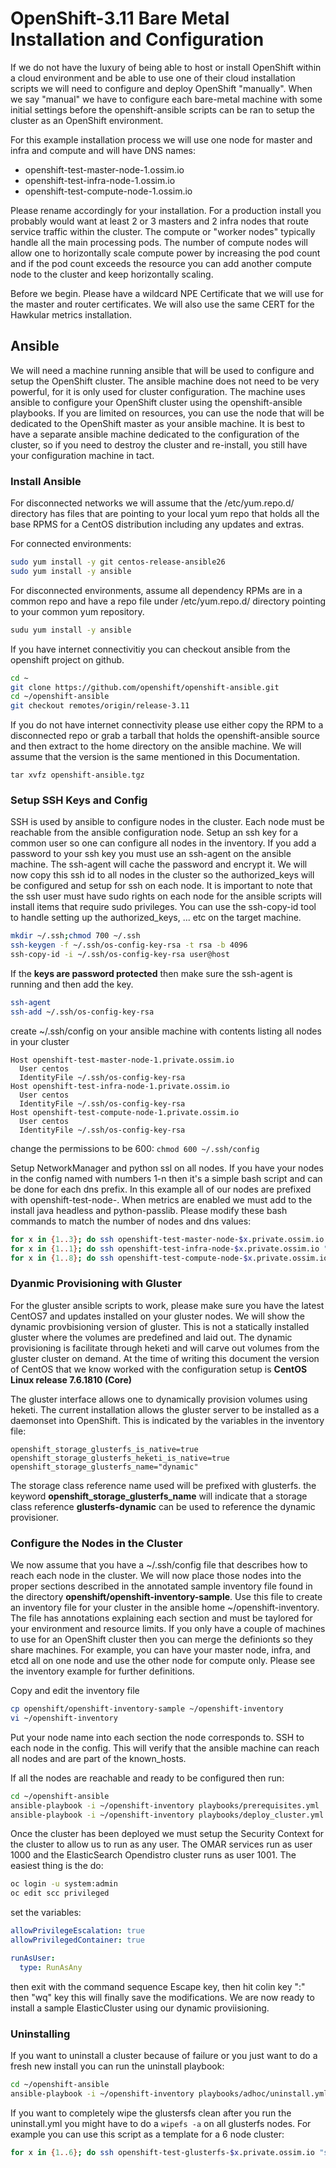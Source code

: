 # OpenShift-3.11 Bare Metal Installation and Configuration

If we do not have the luxury of being able to host or install OpenShift within a cloud environment and be able to use one of their cloud installation scripts we will need to configure and deploy OpenShift "manually".  When we say "manual" we have to configure each bare-metal machine with some initial settings before the openshift-ansible scripts can be ran to setup the cluster as an OpenShift environment.

For this example installation process we will use one node for master and infra and compute and will have DNS names:

* openshift-test-master-node-1.ossim.io
* openshift-test-infra-node-1.ossim.io
* openshift-test-compute-node-1.ossim.io

Please rename accordingly for your installation.  For a production install you probably would want at least 2 or 3 masters and 2 infra nodes that route service traffic within the cluster.  The compute or "worker nodes" typically handle all the main processing pods.  The number of compute nodes will allow one to horizontally scale compute power by increasing the pod count and if the pod count exceeds the resource you can add another compute node to the cluster and keep horizontally scaling.

Before we begin.  Please have a wildcard NPE Certificate that we will use for the master and router certificates.  We will also use the same CERT for the Hawkular metrics installation.

## Ansible

We will need a machine running ansible that will be used to configure and setup the OpenShift cluster.  The ansible machine does not need to be very powerful, for it is only used for cluster configuration.  The machine uses ansible to configure your OpenShift cluster using the openshift-ansible playbooks.  If you are limited on resources, you can use the node that will be dedicated to the OpenShift master as your ansible machine.  It is best to have a separate ansible machine dedicated to the configuration of the cluster, so if you need to destroy the cluster and re-install, you still have your configuration machine in tact.

### Install Ansible

For disconnected networks we will assume that the /etc/yum.repo.d/ directory has files that are pointing to your local yum repo that holds all the base RPMS for a CentOS distribution including any updates and extras.

For connected environments:

```bash
sudo yum install -y git centos-release-ansible26
sudo yum install -y ansible
```

For disconnected environments, assume all dependency RPMs are in a common repo and have a repo file under /etc/yum.repo.d/ directory pointing to your common yum repository.

```bash
sudu yum install -y ansible
```


If you have internet connectivitiy you can checkout ansible from the openshift project on github.

```bash
cd ~
git clone https://github.com/openshift/openshift-ansible.git
cd ~/openshift-ansible
git checkout remotes/origin/release-3.11
```

If you do not have internet connectivity please use either copy the RPM to a disconnected repo or grab a  tarball that holds the openshift-ansible source and then extract to the home directory on the ansible machine. We will assume that the version is the same mentioned in this Documentation.

`tar xvfz openshift-ansible.tgz`

### Setup SSH Keys and Config

SSH is used by ansible to configure nodes in the cluster.  Each node must be reachable from the ansible configuration node.  Setup an ssh key for a common user so one can configure all nodes in the inventory.  If you add a password to your ssh key you must use an ssh-agent on the ansible machine.  The ssh-agent will cache the password and encrypt it.  We will now copy this ssh id to all nodes in the cluster so the authorized_keys will be configured and setup for ssh on each node.  It is important to note that the ssh user must have sudo rights on each node for the ansible scripts will install items that require sudo privileges.  You can use the ssh-copy-id tool to handle setting up the authorized_keys, ... etc on the target machine.

```bash
mkdir ~/.ssh;chmod 700 ~/.ssh
ssh-keygen -f ~/.ssh/os-config-key-rsa -t rsa -b 4096
ssh-copy-id -i ~/.ssh/os-config-key-rsa user@host
```

If the **keys are password protected** then make sure the ssh-agent is running and then add the key.

```bash
ssh-agent
ssh-add ~/.ssh/os-config-key-rsa
```

create ~/.ssh/config on your ansible machine with contents listing all nodes in your cluster

```config
Host openshift-test-master-node-1.private.ossim.io
  User centos
  IdentityFile ~/.ssh/os-config-key-rsa
Host openshift-test-infra-node-1.private.ossim.io
  User centos
  IdentityFile ~/.ssh/os-config-key-rsa
Host openshift-test-compute-node-1.private.ossim.io
  User centos
  IdentityFile ~/.ssh/os-config-key-rsa
```

change the permissions to be 600: `chmod 600 ~/.ssh/config`

Setup NetworkManager and python ssl on all nodes.  If you have your nodes in the config named with numbers 1-n then it's a simple bash script and can be done for each dns prefix.  In this example all of our nodes are prefixed with openshift-test-node-.  When metrics are enabled we must add to the install java headless and python-passlib.  Please modify these bash commands to match the number of nodes and dns values:

```bash
for x in {1..3}; do ssh openshift-test-master-node-$x.private.ossim.io "sudo yum install -y python-passlib java-1.8.0-openjdk-headless NetworkManager pyOpenSSL;sudo systemctl enable NetworkManager;sudo systemctl start NetworkManager"; done
for x in {1..1}; do ssh openshift-test-infra-node-$x.private.ossim.io "sudo yum install -y python-passlib java-1.8.0-openjdk-headless NetworkManager pyOpenSSL;sudo systemctl enable NetworkManager;sudo systemctl start NetworkManager"; done
for x in {1..8}; do ssh openshift-test-compute-node-$x.private.ossim.io "sudo yum install -y python-passlib java-1.8.0-openjdk-headless NetworkManager pyOpenSSL;sudo systemctl enable NetworkManager;sudo systemctl start NetworkManager"; done
```

### Dyanmic Provisioning with Gluster

For the gluster ansible scripts to work, please make sure you have the latest CentOS7 and updates installed on your gluster nodes.  We will show the dynamic provbisioning version of gluster.  This is not a statically installed gluster where the volumes are predefined and laid out.  The dynamic provisioning is facilitate through heketi and will carve out volumes from the gluster cluster on demand.  At the time of writing this document the version of CentOS that we know worked with the configuration setup is **CentOS Linux release 7.6.1810 (Core)**

The gluster interface allows one to dynamically provision volumes using heketi.  The current installation allows the gluster server to be installed as a daemonset into OpenShift.  This is indicated by the variables in the inventory file:

```config
openshift_storage_glusterfs_is_native=true
openshift_storage_glusterfs_heketi_is_native=true
openshift_storage_glusterfs_name="dynamic"
```

The storage class reference name used will be prefixed with glusterfs.  the keyword **openshift_storage_glusterfs_name** will indicate that a storage class reference **glusterfs-dynamic** can be used to reference the dynamic provisioner.

### Configure the Nodes in the Cluster

We now assume that you have a ~/.ssh/config file that describes how to reach each node in the cluster.  We will now place those nodes into the proper sections described in the annotated sample inventory file found in the directory **openshift/openshift-inventory-sample**.  Use this file to create an inventory file for your cluster in the ansible home ~/openshift-inventory.  The file has annotations explaining each section and must be taylored for your environment and resource limits.   If you only have a couple of machines to use for an OpenShift cluster then you can merge the definionts so they share machines.  For example,  you can have your master node, infra, and etcd all on one node and use the other node for compute only.  Please see the inventory example for further definitions.  

Copy  and edit the inventory file

```bash
cp openshift/openshift-inventory-sample ~/openshift-inventory
vi ~/openshift-inventory
```

Put your node name into each section the node corresponds to.  SSH to each node in the config.  This will verify that the ansible machine can reach all nodes and are part of the known_hosts.

If all the nodes are reachable and ready to be configured then run:

```bash
cd ~/openshift-ansible
ansible-playbook -i ~/openshift-inventory playbooks/prerequisites.yml
ansible-playbook -i ~/openshift-inventory playbooks/deploy_cluster.yml
```

Once the cluster has been deployed we must setup the Security Context for the cluster to allow us to run as any user.  The OMAR services run as user 1000 and the ElasticSearch Opendistro cluster runs as user 1001.  The easiest thing is the do:

```bash
oc login -u system:admin
oc edit scc privileged
```

set the variables:

```yaml
allowPrivilegeEscalation: true
allowPrivilegedContainer: true

runAsUser:
  type: RunAsAny
```

then exit with the command sequence Escape key, then hit colin key ":" then "wq" key this will finally save the modifications.  We are now ready to install a sample ElasticCluster using our dynamic proviisioning.

### Uninstalling

If you want to uninstall a cluster because of failure or you just want to do a fresh new install you can run the uninstall playbook:

```bash
cd ~/openshift-ansible
ansible-playbook -i ~/openshift-inventory playbooks/adhoc/uninstall.yml
```

If you want to completely wipe the glustersfs clean after you run the uninstall.yml you might have to do a `wipefs -a` on all glusterfs nodes.  For example you can use this script as a template for a 6 node cluster:

```bash
for x in {1..6}; do ssh openshift-test-glusterfs-$x.private.ossim.io "sudo wipefs -a <device>"; 
```